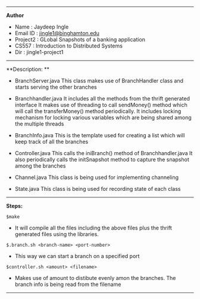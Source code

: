 --------------------------------
**Author**
- Name   : Jaydeep Ingle</br>
- Email ID : jingle1@binghamton.edu</br>
- Project2 : GLobal Snapshots of a banking application</br>
- CS557    : Introduction to Distributed Systems</br>
- Dir      : jingle1-project1</br>

--------------------------------------------------------------------------------------------
**Description: **
- BranchServer.java
This class makes use of BranchHandler class and starts serving the other
branches

- Branchhandler.java
It includes all the methods from the thrift generated interface
It makes use of threading to call sendMoney() method which will call the
transferMoney() method periodically.
It includes locking mechanism for locking various variables which are being
shared among the multiple threads

- BranchInfo.java
This is the template used for creating a list which will keep track of all the
branches

- Controller.java
This calls the iniBranch() method of Branchhandler.java
It also periodically calls the initSnapshot method to capture the snapshot among
the branches

- Channel.java
This class is being used for implementing channeling

- State.java
This class is being used for recording state of each class

--------------------------------------------------------------------------------------------
**Steps:**

```$make```</br>
- It will compile all the files including the above files plus the thrift generated files using the libraries.</br>

```$.branch.sh <branch-name> <port-number>```</br>
- This way we can start a branch on a specified port</br>

```$controller.sh <amount> <filename> ```</br>
- Makes use of amount to distibute evenly amon the branches. The branch info is being read from the filename</br>
--------------------------------------------------------------------------------------------

